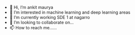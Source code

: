- 👋 Hi, I’m ankit maurya
- 👀 I’m interested in machine learning and deep learning areas
- 🌱 I’m currently working SDE 1 at nagarro
- 💞️ I’m looking to collaborate on...
- 📫 How to reach me......

<!---
Ankit9721/Ankit9721 is a ✨ special ✨ repository because its `README.md` (this file) appears on your GitHub profile.
You can click the Preview link to take a look at your changes.
--->
